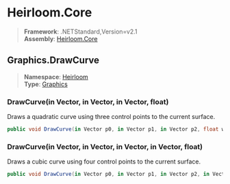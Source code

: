 # Heirloom.Core

> **Framework**: .NETStandard,Version=v2.1  
> **Assembly**: [Heirloom.Core][0]  

## Graphics.DrawCurve

> **Namespace**: [Heirloom][0]  
> **Type**: [Graphics][1]  

### DrawCurve(in Vector, in Vector, in Vector, float)

Draws a quadratic curve using three control points to the current surface.

```cs
public void DrawCurve(in Vector p0, in Vector p1, in Vector p2, float width = 1)
```

### DrawCurve(in Vector, in Vector, in Vector, in Vector, float)

Draws a cubic curve using four control points to the current surface.

```cs
public void DrawCurve(in Vector p0, in Vector p1, in Vector p2, in Vector p3, float width = 1)
```

[0]: ../Heirloom.Core.md
[1]: Heirloom.Graphics.md
